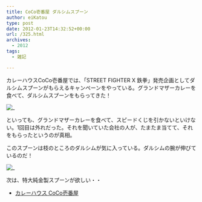 ```yaml
---
title: CoCo壱番屋 ダルシムスプーン
author: eiKatou
type: post
date: 2012-01-23T14:32:52+00:00
url: /325.html
archives:
  - 2012
tags:
  - 雑記

---
```

カレーハウスCoCo壱番屋では、「STREET FIGHTER X 鉄拳」発売企画としてダルシムスプーンがもらえるキャンペーンをやっている。グランドマザーカレーを食べて、ダルシムスプーンをもらってきた！

![_](/uploads/2012/01/20120123b.jpg)

といっても、グランドマザーカレーを食べて、スピードくじを引かないといけない。1回目は外れだった。それを聞いていた会社の人が、たまたま当てて、それをもらったというのが真相。

このスプーンは枝のところのダルシムが気に入っている。ダルシムの腕が伸びているのだ！

![_](/uploads/2012/01/20120123a.jpg)

次は、特大純金製スプーンが欲しい・・

  * [カレーハウス CoCo壱番屋][3]

 [1]: /uploads/2012/01/20120123b.jpg
 [2]: /uploads/2012/01/20120123a.jpg
 [3]: http://www.ichibanya.co.jp/index.html
